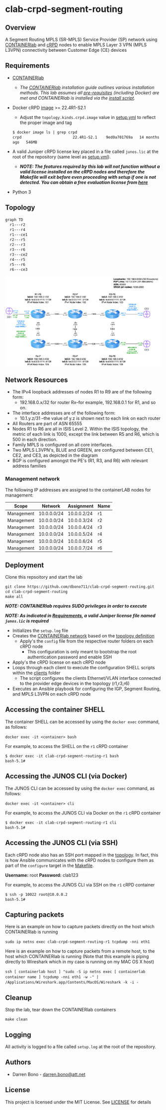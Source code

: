 # clab-crpd-segment-routing

## Overview

A Segment Routing MPLS (SR-MPLS) Service Provider (SP) network using [CONTAINERlab](https://containerlab.dev/) and [cRPD](https://www.juniper.net/documentation/us/en/software/crpd/crpd-deployment/topics/concept/understanding-crpd.html) nodes to enable MPLS Layer 3 VPN (MPLS L3VPN) connectivity between Customer Edge (CE) devices

## Requirements

- [CONTAINERlab](https://containerlab.dev/install/)
  - _The [CONTAINERlab](https://containerlab.dev/install/) installation guide outlines various installation methods. This lab assumes all [pre-requisites](https://containerlab.dev/install/#pre-requisites) (including Docker) are met and CONTAINERlab is installed via the [install script](https://containerlab.dev/install/#install-script)._
- Docker cRPD [image](https://www.juniper.net/documentation/us/en/software/crpd/crpd-deployment/topics/task/crpd-linux-server-install.html#id-loading-the-crr-image) >= 22.4R1-S2.1
  - Adjust the ```topology.kinds.crpd.image``` value in [setup.yml](setup.yml) to reflect the proper image and tag

  ```shell
  $ docker image ls | grep crpd
  crpd                       22.4R1-S2.1    9ed0a701769a   14 months ago   546MB
  ```

- A valid Juniper cRPD license key placed in a file called ```junos.lic``` at the root of the repository (same level as [setup.yml](setup.yml)).
  - **_NOTE: The features required by this lab will not function without a valid license installed on the cRPD nodes and therefore the Makefile will exit before even proceeding with setup if one is not detected. You can obtain a free evaluation license from [here](https://www.juniper.net/us/en/dm/crpd-free-trial.html)_**
- Python 3

## Topology

```mermaid
graph TD
  r1---r2
  r1---r4
  r1---ce1
  r2---r5
  r2---r3
  r3---r6
  r3---ce2
  r4---r5
  r5---r6
  r6---ce3
```

![Topology](images/topology.png)

## Network Resources

- The IPv4 loopback addresses of nodes R1 to R9 are of the following form:
  - 192.168.0.x/32 for router Rx–for example, 192.168.0.1 for R1, and so on.
- The interface addresses are of the following form:
  - 10.1.y.z/31 –the value of y.z is shown next to each link on each router
- All Routers are part of ASN 65555
- Nodes R1 to R6 are all in ISIS Level 2. Within the ISIS topology, the metric of each link is 1000, except the link between R5 and R6, which is 500 in each direction.
- Family MPLS is configured on all core interfaces.
- Two MPLS L3VPN's, BLUE and GREEN, are configured between CE1, CE2, and CE3, as depicted in the diagram
- BGP is configured amongst the PE's (R1, R3, and R6) with relevant address families

### Management network

The following IP addresses are assigned to the containerLAB nodes for management:

| Scope           | Network       | Assignment     | Name   |
| ----------------| ------------- | -------------  | ------ |
| Management      | 10.0.0.0/24   | 10.0.0.2/24    | r1     |
| Management      | 10.0.0.0/24   | 10.0.0.3/24    | r2     |
| Management      | 10.0.0.0/24   | 10.0.0.4/24    | r3     |
| Management      | 10.0.0.0/24   | 10.0.0.5/24    | r4     |
| Management      | 10.0.0.0/24   | 10.0.0.6/24    | r5     |
| Management      | 10.0.0.0/24   | 10.0.0.7/24    | r6     |

## Deployment

Clone this repsoitory and start the lab

```shell
git clone https://github.com/dbono711/clab-crpd-segment-routing.git
cd clab-crpd-segment-routing
make all
```

**_NOTE: CONTAINERlab requires SUDO privileges in order to execute_**

**_NOTE: As indicated in [Requirements](#requirements), a valid Juniper license file named ```junos.lic``` is required_**

- Initializes the ```setup.log``` file
- Creates the [CONTAINERlab network](setup.yml) based on the [topology definition](https://containerlab.dev/manual/topo-def-file/)
  - Apply's the ```config``` file from the respective router folders on each cRPD node
    - This configuration is only meant to bootstrap the root authentication password and enable SSH
- Apply's the cRPD license on each cRPD node
- Loops through each client to execute the configuration SHELL scripts within the [clients](clients) folder
  - The script configures the clients Ethernet/VLAN interface connected to the provider edge devices in the topology (r1,r3,r6)
- Executes an Ansible playbook for configuring the IGP, Segment Routing, and MPLS L3VPN on each cRPD node

## Accessing the container SHELL

The container SHELL can be accessed by using the ```docker exec``` command, as follows:

```docker exec -it <container> bash```

For example, to access the SHELL on the ```r1``` cRPD container

```shell
$ docker exec -it clab-crpd-segment-routing-r1 bash
bash-5.1#
```

## Accessing the JUNOS CLI (via Docker)

The JUNOS CLI can be accessed by using the ```docker exec``` command, as follows:

```docker exec -it <container> cli```

For example, to access the JUNOS CLI via Docker on the ```r1``` cRPD container

```shell
$ docker exec -it clab-crpd-segment-routing-r1 cli
bash-5.1#
```

## Accessing the JUNOS CLI (via SSH)

Each cRPD node also has an SSH port mapped in the [topology](setup.yml). In fact, this is how Ansible communicates with the cRPD nodes to configure them as part of the ```configure``` target in the [Makefile](Makefile).

**Username:** root
**Password:** clab123

For example, to access the JUNOS CLI via SSH on the ```r1``` cRPD container

```shell
$ ssh -p 10022 root@10.0.0.2
bash-5.1#
```

## Capturing packets

Here is an example on how to capture packets directly on the host which CONTAINERlab is running

```sudo ip netns exec clab-crpd-segment-routing-r1 tcpdump -nni eth1```

Here is an example on how to capture packets from a remote host, to the host which CONTAINERlab is running (Note that this example is piping directly to Wireshark which in my case is running on my MAC OS X host)

```ssh [ containerlab host ] "sudo -S ip netns exec [ containerlab container name ] tcpdump -nni eth1 -w -" | /Applications/Wireshark.app/Contents/MacOS/Wireshark -k -i -```

## Cleanup

Stop the lab, tear down the CONTAINERlab containers

```shell
make clean
```

## Logging

All activity is logged to a file called ```setup.log``` at the root of the repository.

## Authors

- Darren Bono - [darren.bono@att.net](mailto://darren.bono@att.net)

## License

This project is licensed under the MIT License. See [LICENSE](LICENSE) for details
